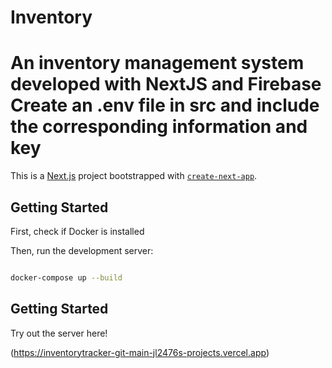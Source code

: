 
# Inventory
An inventory management system developed with NextJS and Firebase
Create an .env file in src and include the corresponding information and key
=======
This is a [Next.js](https://nextjs.org/) project bootstrapped with [`create-next-app`](https://github.com/vercel/next.js/tree/canary/packages/create-next-app).

## Getting Started
First, check if Docker is installed 

Then, run the development server:

```bash

docker-compose up --build   

```

## Getting Started

Try out the server here! 

(https://inventorytracker-git-main-jl2476s-projects.vercel.app)

